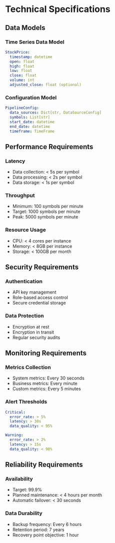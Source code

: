 # Technical Specifications

## Data Models

### Time Series Data Model
```yaml
StockPrice:
  timestamp: datetime
  open: float
  high: float
  low: float
  close: float
  volume: int
  adjusted_close: float (optional)
```

### Configuration Model
```yaml
PipelineConfig:
  data_sources: Dict[str, DataSourceConfig]
  symbols: List[str]
  start_date: datetime
  end_date: datetime
  timeframe: TimeFrame
```

## Performance Requirements

### Latency
- Data collection: < 5s per symbol
- Data processing: < 2s per symbol
- Data storage: < 1s per symbol

### Throughput
- Minimum: 100 symbols per minute
- Target: 1000 symbols per minute
- Peak: 5000 symbols per minute

### Resource Usage
- CPU: < 4 cores per instance
- Memory: < 8GB per instance
- Storage: < 100GB per month

## Security Requirements

### Authentication
- API key management
- Role-based access control
- Secure credential storage

### Data Protection
- Encryption at rest
- Encryption in transit
- Regular security audits

## Monitoring Requirements

### Metrics Collection
- System metrics: Every 30 seconds
- Business metrics: Every minute
- Custom metrics: Every 5 minutes

### Alert Thresholds
```yaml
Critical:
  error_rate: > 5%
  latency: > 30s
  data_quality: < 95%

Warning:
  error_rate: > 2%
  latency: > 15s
  data_quality: < 98%
```

## Reliability Requirements

### Availability
- Target: 99.9%
- Planned maintenance: < 4 hours per month
- Automatic failover: < 30 seconds

### Data Durability
- Backup frequency: Every 6 hours
- Retention period: 7 years
- Recovery point objective: 1 hour
